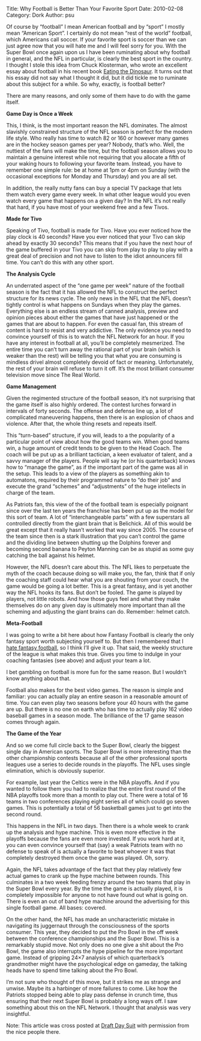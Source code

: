 Title: Why Football is Better Than Your Favorite Sport
Date: 2010-02-08
Category: Dork
Author: psu

Of course by “football” I mean American football and by “sport” I mostly mean “American Sport”. I certainly do not mean “rest of the world” football, which Americans call soccer. If your favorite sport is soccer than we can just agree now that you will hate me and I will feel sorry for you. With the Super Bowl once again upon us I have been ruminating about why football in general, and the NFL in particular, is clearly the best sport in the country. I thought I stole this idea from Chuck Klosterman, who wrote an excellent essay about football in his recent book <a href="http://www.amazon.com/Eating-Dinosaur-Chuck-Klosterman/dp/1416544208/">Eating the Dinosaur</a>. It turns out that his essay did not say what I thought it did, but it did tickle me to ruminate about this subject for a while. So why, exactly, is football better?

There are many reasons, and only some of them have to do with the game itself.

**Game Day is Once a Week**

This, I think, is the most important reason the NFL dominates. The almost slavishly constrained structure of the NFL season is perfect for the modern life style. Who really has time to watch 82 or 160 or however many games are in the hockey season games per year? Nobody, that’s who. Well, the nuttiest of the fans will make the time, but the football season allows you to maintain a genuine interest while not requiring that you allocate a fifth of your waking hours to following your favorite team. Instead, you have to remember one simple rule: be at home at 1pm or 4pm on Sunday (with the occasional exceptions for Monday and Thursday) and you are all set.

In addition, the really nutty fans can buy a special TV package that lets them watch every game every week. In what other league would you even watch every game that happens on a given day? In the NFL it’s not really that hard, if you have most of your weekend free and a few Tivos.

**Made for Tivo**

Speaking of Tivo, football is made for Tivo. Have you ever noticed how the play clock is 40 seconds? Have you ever noticed that your Tivo can skip ahead by exactly 30 seconds? This means that if you have the next hour of the game buffered in your Tivo you can skip from play to play to play with a great deal of precision and not have to listen to the idiot announcers fill time. You can’t do this with any other sport.

**The Analysis Cycle**

An underrated aspect of the “one game per week” nature of the football season is the fact that it has allowed the NFL to construct the perfect structure for its news cycle. The only news in the NFL that the NFL doesn’t tightly control is what happens on Sundays when they play the games. Everything else is an endless stream of canned analysis, preview and opinion pieces about either the games that have just happened or the games that are about to happen. For even the casual fan, this stream of content is hard to resist and very addictive. The only evidence you need to convince yourself of this is to watch the NFL Network for an hour. If you have any interest in football at all, you’ll be completely mesmerized. The entire time you can’t turn away the rational part of your brain (which is weaker than the rest) will be telling you that what you are consuming is mindless drivel almost completely devoid of fact or meaning. Unfortunately, the rest of your brain will refuse to turn it off. It’s the most brilliant consumer television move since The Real World.

**Game Management**

Given the regimented structure of the football season, it’s not surprising that the game itself is also highly ordered. The contest lurches forward in intervals of forty seconds. The offense and defense line up, a lot of complicated maneuvering happens, then there is an explosion of chaos and violence. After that, the whole thing resets and repeats itself.

This “turn-based” structure, if you will, leads to a the popularity of a particular point of view about how the good teams win. When good teams win, a huge amount of credit tends to be given to the Head Coach. The coach will be put up as a brilliant tactician, a keen evaluator of talent, and a savvy manager of the players. People will say he (or his quarterback) knows how to “manage the game”, as if the important part of the game was all in the setup. This leads to a view of the players as something akin to automatons, required by their programmed nature to “do their job” and execute the grand “schemes” and “adjustments” of the huge intellects in charge of the team.

As Patriots fan, this view of the of the football team is especially poignant since over the last ten years the franchise has been put up as the model for this sort of team. A lot of “interchangeable parts” with a few superstars all controlled directly from the giant brain that is Belichick. All of this would be great except that it really hasn’t worked that way since 2005. The course of the team since then is a stark illustration that you can’t control the game and the dividing line between shutting up the Dolphins forever and becoming second banana to Peyton Manning can be as stupid as some guy catching the ball against his helmet.

However, the NFL doesn’t care about this. The NFL likes to perpetuate the myth of the coach because doing so will make you, the fan, think that if only the coaching staff could hear what you are shouting from your couch, the game would be going a lot better. This is a great fantasy, and is yet another way the NFL hooks its fans. But don’t be fooled. The game is played by players, not little robots. And how those guys feel and what they make themselves do on any given day is ultimately more important than all the scheming and adjusting the giant brains can do. Remember: helmet catch.

**Meta-Football**

I was going to write a bit here about how Fantasy Football is clearly the only fantasy sport worth subjecting yourself to. But then I remembered that I <a href="http://tleaves.com/2009/11/16/the-meta-games-people-play/index.html">hate fantasy football</a>, so I think I’ll give it up. That said, the weekly structure of the league is what makes this true. Gives you time to indulge in your coaching fantasies (see above) and adjust your team a lot.

I bet gambling on football is more fun for the same reason. But I wouldn’t know anything about that.

Football also makes for the best video games. The reason is simple and familiar: you can actually play an entire season in a reasonable amount of time. You can even play two seasons before your 40 hours with the game are up. But there is no one on earth who has time to actually play 162 video baseball games in a season mode. The brilliance of the 17 game season comes through again.

**The Game of the Year**

And so we come full circle back to the Super Bowl, clearly the biggest single day in American sports. The Super Bowl is more interesting than the other championship contests because all of the other professional sports leagues use a series to decide rounds in the playoffs. The NFL uses single elimination, which is obviously superior.

For example, last year the Celtics were in the NBA playoffs. And if you wanted to follow them you had to realize that the entire first round of the NBA playoffs took more than a month to play out. There were a total of 16 teams in two conferences playing eight series all of which could go seven games. This is potentially a total of 56 basketball games just to get into the second round.

This happens in the NFL in two days. Then there is a whole week to crank up the analysis and hype machine. This is even more effective in the playoffs because the fans are even more invested. If you work hard at it, you can even convince yourself that (say) a weak Patriots team with no defense to speak of is actually a favorite to beat whoever it was that completely destroyed them once the game was played. Oh, sorry.

Again, the NFL takes advantage of the fact that they play relatively few actual games to crank up the hype machine between rounds. This culminates in a two week feeding frenzy around the two teams that play in the Super Bowl every year. By the time the game is actually played, it is completely impossible for anyone to not have found out what is going on. There is even an out of band hype machine around the advertising for this single football game. All bases: covered.

On the other hand, the NFL has made an uncharacteristic mistake in navigating its juggernaut through the consciousness of the sports consumer. This year, they decided to put the Pro Bowl in the off week between the conference championships and the Super Bowl. This is a remarkably stupid move. Not only does no one give a shit about the Pro Bowl, the game also interrupts the hype pipeline for the more important game. Instead of gripping 24×7 analysis of which quarterback’s grandmother might have the psychological edge on gameday, the talking heads have to spend time talking about the Pro Bowl.

I’m not sure who thought of this move, but it strikes me as strange and unwise. Maybe its a harbinger of more failures to come. Like how the Patriots stopped being able to play pass defense in crunch time, thus ensuring that their next Super Bowl is probably a long ways off. I saw something about this on the NFL Network. I thought that analysis was very insightful.

Note: This article was cross posted at <a href="http://www.draftdaysuit.com/2010/02/07/why-football-is-better-than-your-favorite-sport-a-guest-post/">Draft Day Suit</a> with permission from the nice people there.